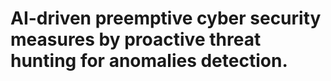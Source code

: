 # AI-driven preemptive cyber security measures by proactive threat hunting for anomalies detection.
